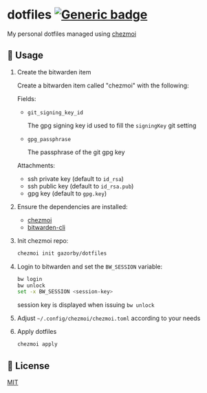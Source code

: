 # dotfiles [![Generic badge](https://img.shields.io/badge/Version-v3.0.0-<COLOR>.svg)](https://shields.io/)

My personal dotfiles managed using [chezmoi](https://github.com/twpayne/chezmoi)

## 🚀 Usage

1. Create the bitwarden item

   Create a bitwarden item called "chezmoi" with the following:

   Fields:
      - `git_signing_key_id`

         The gpg signing key id used to fill the `signingKey` git setting
      - `gpg_passphrase`

         The passphrase of the git gpg key

   Attachments:
      - ssh private key (default to `id_rsa`)
      - ssh public key (default to `id_rsa.pub`)
      - gpg key (default to `gpg.key`)


2. Ensure the dependencies are installed:

   - [chezmoi](https://github.com/twpayne/chezmoi/blob/master/docs/INSTALL.md)
   - [bitwarden-cli](https://github.com/bitwarden/clients)


3. Init chezmoi repo:

   ```bash
   chezmoi init gazorby/dotfiles
   ```

4. Login to bitwarden and set the `BW_SESSION` variable:

   ```bash
   bw login
   bw unlock
   set -x BW_SESSION <session-key>
   ```

   session key is displayed when issuing `bw unlock`


5. Adjust `~/.config/chezmoi/chezmoi.toml` according to your needs

6. Apply dotfiles

   ```bash
   chezmoi apply
   ```


## 📝 License

[MIT](https://github.com/Gazorby/dotfiles/blob/master/LICENSE)
